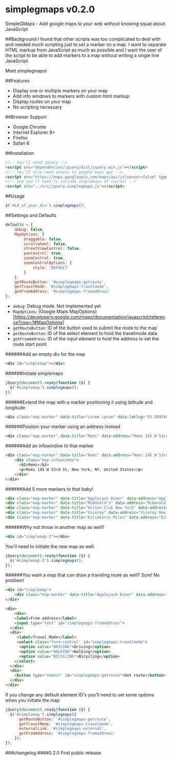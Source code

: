 simplegmaps v0.2.0
===========

SimpleGMaps - Add google maps to your web without knowing squat about JavaScript

##Background
I found that other scripts was too complicated to deal with and needed much scripting just to set a marker on a map. I want to separate HTML markup from JavaScript as much as possible and I want the user of the script to be able to add markers to a map without writing a single line JavaScript.

Meet simplegmaps!

##Features
* Display one or multiple markers on your map
* Add info windows to markers with custom html markup
* Display routes on your map
* No scripting necessary

##Browser Support
* Google Chrome
* Internet Explorer 8+
* Firefox
* Safari 6

##Installation
```html
<!-- You'll need jquery -->
<script src="dependencies/jquery/dist/jquery.min.js"></script>
<!-- You'll also need access to google maps api -->
<script src="https://maps.googleapis.com/maps/api/js?sensor=false" type="text/javascript"></script>
<!-- and you'll need to include simplemaps of course! -->
<script src="../src/jquery.simplegmaps.js"></script>
```

##Usage
```javascript
$('#id_of_your_div').simplegmaps();
```

##Settings and Defaults
```javascript
defaults = {
	debug: false,
	MapOptions: {
		draggable: false,
		scrollwheel: false,
		streetViewControl: false,
		panControl: true,
		zoomControl: true,
		zoomControlOptions: {
			style: 'DEFAULT'
		}
	},
	getRouteButton: '#simplegmaps-getroute',
	getTravelMode: '#simplegmaps-travelmode',
	getFromAddress: '#simplegmaps-fromaddress'
};

```
* `debug`: Debug mode. Not implemented yet
* `MapOptions`: (Google Maps MapOptions)[https://developers.google.com/maps/documentation/javascript/reference?csw=1#MapOptions]
* `getRouteButton`: ID of the button used to submit the route to the map
* `getRouteButton`: ID of the select element to hold the travelmode data
* `getFromAddress`: ID of the input element to hold the address to set the route start point

######Add an empty div for the map
```html
<div id="simplemap"></div>
```

######Initiate simplemaps
```javascript
jQuery(document).ready(function ($) {
  $('#simplemap').simplegmaps();
});
```

######Extend the map with a marker positioning it using latitude and longitude
```html
<div class="map-marker" data-title="Lorem ipsum" data-latlng="55.5897407,13.012268899999981"></div>
```

######Position your marker using an address instead
```html
<div class="map-marker" data-title="Remi" data-address="Remi 145 W 53rd St, New York, NY, United States"></div>
```

######Add an infowindow to that marker
```html
<div class="map-marker" data-title="Remi" data-address="Remi 145 W 53rd St, New York, NY, United States">
	<div class="map-infowindow">
	  <h2>Remi</h2>
	  <p>Remi 145 W 53rd St, New York, NY, United States</p>
	</div>
</div>
```

######Add 5 more markers to that baby!
```html
<div class="map-marker" data-title="Applejack Diner" data-address="Applejack Diner 1725 Broadway New York, NY 10019"></div>
<div class="map-marker" data-title="McDonald's" data-address="McDonald's 1651 Broadway New York, NY 10019"></div>
<div class="map-marker" data-title="Hilton Club New York" data-address="Hilton Club New York 1335 Avenue of the Americas New York, NY 10019"></div>
<div class="map-marker" data-title="Viceroy" data-address="Viceroy New York 120 W 57th St New York, NY 10019"></div>
<div class="map-marker" data-title="Estiatorio Milos" data-address="Estiatorio Milos 125 W 55th St New York, NY 10019"></div>
```

######Why not throw in another map as well?
```html
<div id="simplemap-2"></div>
```
You'll need to initiate the new map as well.
```javascript
jQuery(document).ready(function ($) {
  $('#simplemap-2').simplegmaps();
});
```

######You want a map that can draw a traveling route as well? Sure! No problem!
```html
<div id="simplemap">
	<div class="map-marker" data-title="Applejack Diner" data-address="Applejack Diner 1725 Broadway New York, NY 10019"></div>
</div>

<div>
	<div>
  	<label>From address</label>
   	<input type="text" id="simplegmaps-fromaddress">
  </div>
  <div>
     <label>Travel Mode</label>
     <select class="form-control" id="simplegmaps-travelmode">
      <option value="DRIVING">Driving</option>
      <option value="WALKING">Walking</option>
      <option value="BICYCLING">Bicycling</option>
    </select>
  </div>
  <div>
    <button type="submit" id="simplegmaps-getroute">Get route</button>
  </div>
</div>
```

If you change any default element ID's you'll need to set some options when you initiate the map
```javascript
jQuery(document).ready(function ($) {
  $('#simplemap').simplegmaps({
	  getRouteButton: '#simplegmaps-getroute',
	  getTravelMode: '#simplegmaps-travelmode',
	  externalLink: '#simplegmaps-external',
	  getFromAddress: '#simplegmaps-fromaddress'
	});
});
```


###changelog
####0.2.0
First public release.

